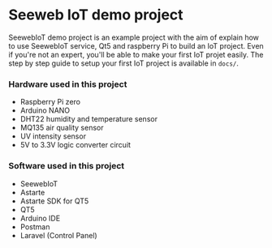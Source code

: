 # Seeweb IoT demo project
SeewebIoT demo project is an example project with the aim of explain how to use SeewebIoT service, Qt5 and raspberry Pi to build an IoT project. Even if you're not an expert, you'll be able to make your first IoT projet easily. The step by step guide to setup your first IoT project is available in `docs/`.
### Hardware used in this project

* Raspberry Pi zero
* Arduino NANO
* DHT22 humidity and temperature sensor
* MQ135 air quality sensor
* UV intensity sensor
* 5V to 3.3V logic converter circuit

### Software used in this project

* SeewebIoT
* Astarte
* Astarte SDK for QT5
* QT5
* Arduino IDE
* Postman
* Laravel (Control Panel)
